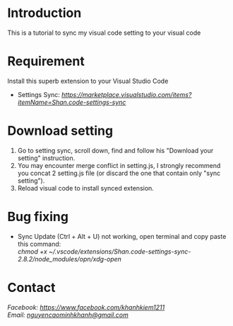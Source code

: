 # Introduction
This is a tutorial to sync my visual code setting to your visual code

# Requirement
Install this superb extension to your Visual Studio Code
- Settings Sync: *https://marketplace.visualstudio.com/items?itemName=Shan.code-settings-sync*

# Download setting
1. Go to setting sync, scroll down, find and follow his "Download your setting" instruction.
1. You may encounter merge conflict in setting.js, I strongly recommend you concat 2 setting.js file (or discard the one that contain only "sync setting").
1. Reload visual code to install synced extension.

# Bug fixing
- Sync Update (Ctrl + Alt + U) not working, open terminal and copy paste this command:  
*chmod +x ~/.vscode/extensions/Shan.code-settings-sync-2.8.2/node_modules/opn/xdg-open*

# Contact
*Facebook: https://www.facebook.com/khanhkiem1211*  
*Email: nguyencaominhkhanh@gmail.com*